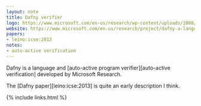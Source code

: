 ```yaml
---
layout: note
title: Dafny verifier
logo: https://www.microsoft.com/en-us/research/wp-content/uploads/2008/12/dafny-logo_sm.jpg
website: https://www.microsoft.com/en-us/research/project/dafny-a-language-and-program-verifier-for-functional-correctness/
papers:
- leino:icse:2013
notes:
- auto-active verification
---
```


Dafny is a language and [auto-active program verifier][auto-active verification]
developed by Microsoft Research.

The [Dafny paper][leino:icse:2013] is quite an early description I think.

{% include links.html %}
